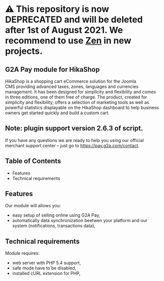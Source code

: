 # ⚠ This repository is now DEPRECATED and will be deleted after 1st of August 2021. We recommend to use [Zen](https://www.zen.com/) in new projects.

## G2A Pay module for HikaShop

HikaShop is a shopping cart eCommerce solution for the Joomla CMS providing advanced taxes, zones, languages and currencies management. It has been designed for simplicity and flexibility and comes in three editions, one of them free of charge. The product, created for simplicity and flexibility, offers a selection of marketing tools as well as powerful statistics displayable on the HikaShop dashboard to help business owners get started quickly and build a custom cart.

## Note: plugin support version 2.6.3 of script.

If you have any questions we are ready to help you using our official 
merchant support center – just go to https://pay.g2a.com/contact.

## Table of Contents

- Features
- Technical requirements

## Features

Our module will allows you:

- easy setup of selling online using G2A Pay,
- automatically data synchronization beetwen your platform and our system (notifications, transactions data),

## Technical requirements

Module requires:

- web server with PHP 5.4 support,
- safe mode have to be disabled,
- installed cURL extension for PHP,
